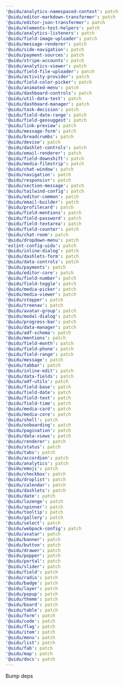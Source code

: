 ```yaml
---
'@uidu/analytics-namespaced-context': patch
'@uidu/editor-markdown-transformer': patch
'@uidu/editor-json-transformer': patch
'@uidu/elements-test-helpers': patch
'@uidu/analytics-listeners': patch
'@uidu/field-image-uploader': patch
'@uidu/message-renderer': patch
'@uidu/side-navigation': patch
'@uidu/payment-sources': patch
'@uidu/stripe-accounts': patch
'@uidu/analytics-viewer': patch
'@uidu/field-file-uploader': patch
'@uidu/activity-provider': patch
'@uidu/field-color-picker': patch
'@uidu/animated-menu': patch
'@uidu/dashboard-controls': patch
'@uidu/util-data-test': patch
'@uidu/dashboard-manager': patch
'@uidu/task-decision': patch
'@uidu/field-date-range': patch
'@uidu/field-geosuggest': patch
'@uidu/link-preview': patch
'@uidu/message-form': patch
'@uidu/breadcrumbs': patch
'@uidu/devise': patch
'@uidu/dashlet-controls': patch
'@uidu/email-renderer': patch
'@uidu/field-downshift': patch
'@uidu/media-filmstrip': patch
'@uidu/chat-window': patch
'@uidu/navigation': patch
'@uidu/responsivr': patch
'@uidu/section-message': patch
'@uidu/tailwind-config': patch
'@uidu/editor-common': patch
'@uidu/email-builder': patch
'@uidu/profilecard': patch
'@uidu/field-mentions': patch
'@uidu/field-password': patch
'@uidu/field-textarea': patch
'@uidu/field-counter': patch
'@uidu/chat-room': patch
'@uidu/dropdown-menu': patch
'eslint-config-uidu': patch
'@uidu/inline-dialog': patch
'@uidu/dashlets-form': patch
'@uidu/data-controls': patch
'@uidu/payments': patch
'@uidu/editor-core': patch
'@uidu/field-number': patch
'@uidu/field-toggle': patch
'@uidu/media-picker': patch
'@uidu/media-viewer': patch
'@uidu/stepper': patch
'@uidu/treenav': patch
'@uidu/avatar-group': patch
'@uidu/modal-dialog': patch
'@uidu/progress-bar': patch
'@uidu/data-manager': patch
'@uidu/adf-schema': patch
'@uidu/mentions': patch
'@uidu/field-month': patch
'@uidu/field-phone': patch
'@uidu/field-range': patch
'@uidu/message': patch
'@uidu/tabbar': patch
'@uidu/inline-edit': patch
'@uidu/data-fields': patch
'@uidu/adf-utils': patch
'@uidu/field-base': patch
'@uidu/field-date': patch
'@uidu/field-text': patch
'@uidu/field-time': patch
'@uidu/media-card': patch
'@uidu/media-core': patch
'@uidu/shell': patch
'@uidu/onboarding': patch
'@uidu/pagination': patch
'@uidu/data-views': patch
'@uidu/renderer': patch
'@uidu/status': patch
'@uidu/tabs': patch
'@uidu/accordion': patch
'@uidu/analytics': patch
'@uidu/emoji': patch
'@uidu/checkbox': patch
'@uidu/droplist': patch
'@uidu/calendar': patch
'@uidu/dashlets': patch
'@uidu/date': patch
'@uidu/lozenge': patch
'@uidu/spinner': patch
'@uidu/tooltip': patch
'@uidu/gallery': patch
'@uidu/select': patch
'@uidu/webpack-config': patch
'@uidu/avatar': patch
'@uidu/banner': patch
'@uidu/button': patch
'@uidu/drawer': patch
'@uidu/popper': patch
'@uidu/portal': patch
'@uidu/slider': patch
'@uidu/field': patch
'@uidu/radio': patch
'@uidu/badge': patch
'@uidu/layer': patch
'@uidu/popup': patch
'@uidu/theme': patch
'@uidu/board': patch
'@uidu/table': patch
'@uidu/form': patch
'@uidu/code': patch
'@uidu/flag': patch
'@uidu/item': patch
'@uidu/menu': patch
'@uidu/list': patch
'@uidu/fab': patch
'@uidu/map': patch
'@uidu/docs': patch
---
```


Bump deps
